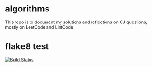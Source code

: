 # algorithms
This repo is to document my solutions and reflections on OJ questions, mostly on LeetCode and LintCode

# flake8 test
[![Build Status](https://travis-ci.org/bolunzhang/algorithms.svg?branch=master)](https://travis-ci.org/bolunzhang/algorithms)

